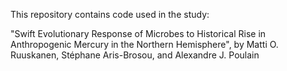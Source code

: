 This repository contains code used in the study:

"Swift Evolutionary Response of Microbes to Historical Rise in Anthropogenic Mercury in the Northern Hemisphere",
by Matti O. Ruuskanen, Stéphane Aris-Brosou, and Alexandre J. Poulain

